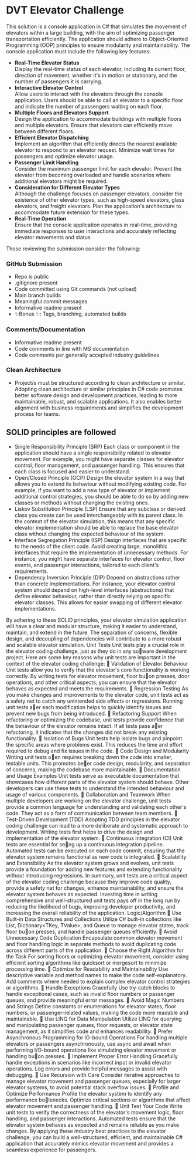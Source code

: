 # DVT Elevator Challenge

This solution is a console application in C# that simulates the movement of
elevators within a large building, with the aim of optimizing passenger transportation efficiently. The
application should adhere to Object-Oriented Programming (OOP) principles to ensure modularity
and maintainability.
The console application must include the following key features:

- **Real-Time Elevator Status**  
    Display the real-time status of each elevator, including its current floor, direction of movement,
whether it's in motion or stationary, and the number of passengers it is carrying.
- **Interactive Elevator Control**  
    Allow users to interact with the elevators through the console application. Users should be able
to call an elevator to a specific floor and indicate the number of passengers waiting on each floor.
- **Multiple Floors and Elevators Support**  
Design the application to accommodate buildings with multiple floors and multiple elevators.
Ensure that elevators can efficiently move between different floors.
- **Efficient Elevator Dispatching**  
Implement an algorithm that efficiently directs the nearest available elevator to respond to an
elevator request. Minimize wait times for passengers and optimize elevator usage.
- **Passenger Limit Handling**  
Consider the maximum passenger limit for each elevator. Prevent the elevator from becoming
overloaded and handle scenarios where additional elevators might be required.
- **Consideration for Different Elevator Types**  
Although the challenge focuses on passenger elevators, consider the existence of other elevator
types, such as high-speed elevators, glass elevators, and freight elevators. Plan the application's
architecture to accommodate future extension for these types.
- **Real-Time Operation**  
Ensure that the console application operates in real-time, providing immediate responses to user
interactions and accurately reflecting elevator movements and status.

Those reviewing the submission consider the following:
### GitHub Submission
- Repo is public
- .gitignore present
- Code committed using Git commands (not upload)
- Main branch builds
- Meaningful commit messages
- Informative readme present
- ✨Bonus ✨: Tags, branching, automated builds
### Comments/Documentation
- Informative readme present
- Code comments in line with MS documentation
- Code comments per generally accepted industry guidelines
### Clean Architecture
- Project/s must be structured according to clean architecture or similar. Adopting clean architecture
or similar principles in C# code promotes better software design and development practices, leading
to more maintainable, robust, and scalable applications. It also enables better alignment with
business requirements and simplifies the development process for teams.
## SOLID principles are followed
- Single Responsibility Principle (SRP)
Each class or component in the application should have a single responsibility related to elevator
movement. For example, you might have separate classes for elevator control, floor management,
and passenger handling. This ensures that each class is focused and easier to understand.
- Open/Closed Principle (OCP)
Design the elevator system in a way that allows you to extend its behaviour without modifying
existing code. For example, if you want to add a new type of elevator or implement additional
control strategies, you should be able to do so by adding new classes or methods without changing
the existing ones.
- Liskov Substitution Principle (LSP)
Ensure that any subclass or derived class you create can be used interchangeably with its parent
class. In the context of the elevator simulation, this means that any specific elevator implementation
should be able to replace the base elevator class without changing the expected behaviour of the
system.
- Interface Segregation Principle (ISP)
Design interfaces that are specific to the needs of the client code. Avoid creating large, monolithic
interfaces that require the implementation of unnecessary methods. For instance, you might have
separate interfaces for elevator control, floor events, and passenger interactions, tailored to each
client's requirements.
- Dependency Inversion Principle (DIP)
Depend on abstractions rather than concrete implementations. For instance, your elevator control
system should depend on high-level interfaces (abstractions) that define elevator behaviour, rather
than directly relying on specific elevator classes. This allows for easier swapping of different elevator
implementations.

By adhering to these SOLID principles, your elevator simulation application will have a clear and
modular structure, making it easier to understand, maintain, and extend in the future. The
separation of concerns, flexible design, and decoupling of dependencies will contribute to a more
robust and scalable elevator simulation.
Unit Tests
Unit tests play a crucial role in the elevator coding challenge, just as they do in any so􀅌ware
development project. Here are some key reasons why unit tests are important in the context of the
elevator coding challenge:
 Validation of Elevator Behaviour
Unit tests allow you to verify that the elevator's core functionality is working correctly. By
writing tests for elevator movement, floor bu􀆩on presses, door operations, and other critical
aspects, you can ensure that the elevator behaves as expected and meets the requirements.
 Regression Testing
As you make changes and improvements to the elevator code, unit tests act as a safety net to
catch any unintended side effects or regressions. Running unit tests a􀅌er each modification
helps to quickly identify issues and prevent new bugs from being introduced.
 Refactoring Support
When refactoring or optimizing the codebase, unit tests provide confidence that the
behaviour of the elevator remains intact. If all tests pass a􀅌er refactoring, it indicates that
the changes did not break any existing functionality.
 Isolation of Bugs
Unit tests help isolate bugs and pinpoint the specific areas where problems exist. This
reduces the time and effort required to debug and fix issues in the code.
 Code Design and Modularity
Writing unit tests o􀅌en requires breaking down the code into smaller, testable units. This
promotes be􀆩er code design, modularity, and separation of concerns, making the codebase
more maintainable.
 Documentation and Usage Examples
Unit tests serve as executable documentation that showcases how different parts of the
elevator system should behave. Other developers can use these tests to understand the
intended behaviour and usage of various components.
 Collaboration and Teamwork
When multiple developers are working on the elevator challenge, unit tests provide a
common language for understanding and validating each other's code. They act as a form of
communication between team members.
 Test-Driven Development (TDD)
Adopting TDD principles in the elevator coding challenge can lead to a more deliberate and
systematic approach to development. Writing tests first helps to drive the design and
implementation of the elevator system.
 Continuous Integration (CI)
Unit tests are essential for se􀆫ng up a continuous integration pipeline. Automated tests can
be executed on each code commit, ensuring that the elevator system remains functional as
new code is integrated.
 Scalability and Extensibility
As the elevator system grows and evolves, unit tests provide a foundation for adding new
features and extending functionality without introducing regressions.
In summary, unit tests are a critical aspect of the elevator coding challenge because they improve
code quality, provide a safety net for changes, enhance maintainability, and ensure the elevator
system behaves as expected. Investing time in writing comprehensive and well-structured unit tests
pays off in the long run by reducing the likelihood of bugs, improving developer productivity, and
increasing the overall reliability of the application.
Logic/Algorithm
 Use Built-in Data Structures and Collections
Utilize C# built-in collections like List<T>, Dictionary<TKey, TValue>, and Queue<T> to manage
elevator states, track floor bu􀆩on presses, and handle passenger queues efficiently.
 Avoid Unnecessary Code Duplication
Encapsulate common elevator movement and floor handling logic in separate methods to
avoid duplicating code across different parts of the application.
 Choose the Right Algorithm for the Task
For sorting floors or optimizing elevator movement, consider using efficient sorting
algorithms like quicksort or mergesort to minimize processing time.
 Optimize for Readability and Maintainability
Use descriptive variable and method names to make the code self-explanatory. Add
comments where needed to explain complex elevator control strategies or algorithms.
 Handle Exceptions Gracefully
Use try-catch blocks to handle exceptional cases, such as invalid floor numbers or passenger
queues, and provide meaningful error messages.
 Avoid Magic Numbers and Strings
Define constants or enumerations for elevator states, floor numbers, or passenger-related
values, making the code more readable and maintainable.
 Use LINQ for Data Manipulation
Utilize LINQ for querying and manipulating passenger queues, floor requests, or elevator
state management, as it simplifies code and enhances readability.
 Prefer Asynchronous Programming for IO-bound Operations
For handling multiple elevators or passengers asynchronously, use async and await when
performing I/O-bound operations like simulating elevator movement or handling bu􀆩on
presses.
 Implement Proper Error Handling
Gracefully handle exceptions in scenarios like incorrect input or invalid elevator operations.
Log errors and provide helpful messages to assist with debugging.
 Use Recursion with Care
Consider iterative approaches to manage elevator movement and passenger queues,
especially for larger elevator systems, to avoid potential stack overflow issues.
 Profile and Optimize Performance
Profile the elevator system to identify any performance bo􀆩lenecks. Optimize critical
sections or algorithms that affect elevator movement and passenger handling.
 Unit Test Your Code
Write unit tests to verify the correctness of the elevator's movement logic, floor handling,
and passenger interactions. Automated tests ensure that the elevator system behaves as
expected and remains reliable as you make changes.
By applying these industry best practices to the elevator challenge, you can build a well-structured,
efficient, and maintainable C# application that accurately mimics elevator movement and provides a
seamless experience for passengers.
